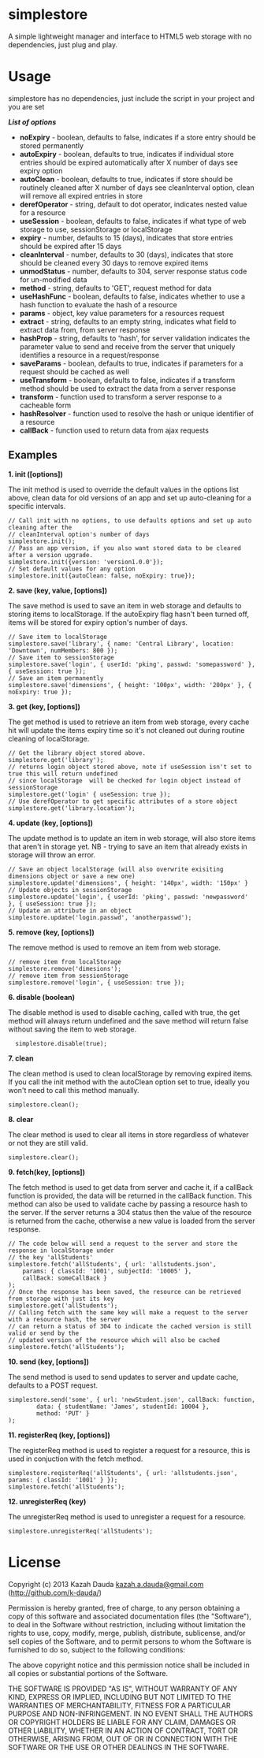simplestore
===========

A simple lightweight manager and interface to HTML5 web storage with no dependencies, just plug and play.

Usage
=====
simplestore has no dependencies, just include the script in your project and you are set

___List of options___
* __noExpiry__      - boolean, defaults to false, indicates if a store entry should be stored permanently
* __autoExpiry__    - boolean, defaults to true, indicates if individual store entries should be expired automatically after X number of days see expiry option
* __autoClean__     - boolean, defaults to true, indicates if store should be routinely cleaned after X number of days see cleanInterval option,  clean will remove all expired entries in store
* __derefOperator__ - string, default to dot operator, indicates nested value for a resource
* __useSession__    - boolean, defaults to false, indicates if what type of web storage to use, sessionStorage or localStorage
* __expiry__        - number, defaults to 15 (days), indicates that store entries should be expired after 15 days
* __cleanInterval__ - number, defaults to 30 (days), indicates that store should be cleaned every 30 days to remove expired items
* __unmodStatus__   - number, defaults to 304, server response status code for un-modified data
* __method__        - string, defaults to 'GET', request method for data
* __useHashFunc__   - boolean, defaults to false, indicates whether to use a hash function to evaluate the hash of a resource
* __params__        - object, key value parameters for a resources request
* __extract__       - string, defaults to an empty string, indicates what field to extract data from, from server response
* __hashProp__      - string, defaults to 'hash', for server validation indicates the parameter value to send and receive from the server that uniquely identifies a resource in a request/response
* __saveParams__    - boolean, defaults to true, indicates if parameters for a request should be cached as well
* __useTransform__  - boolean, defaults to false, indicates if a transform method should be used to extract the data from a server response
* __transform__     - function used to transform a server response to a cacheable form
* __hashResolver__  - function used to resolve the hash or unique identifier of a resource
* __callBack__      - function used to return data from ajax requests

Examples
--------
__1. init ([options])__

The init method is used to override the default values in the options list above, clean data for old versions of an app and set up auto-cleaning for a specific intervals.

    // Call init with no options, to use defaults options and set up auto cleaning after the 
    // cleanInterval option's number of days
    simplestore.init();
    // Pass an app version, if you also want stored data to be cleared after a version upgrade.
    simplestore.init({version: 'version1.0.0'});
    // Set default values for any option
    simplestore.init({autoClean: false, noExpiry: true});
    
__2. save (key, value, [options])__

The save method is used to save an item in web storage and defaults to storing items to localStorage. 
If the autoExpiry flag hasn't been turned off, items will be stored for expiry option's number of days.

    // Save item to localStorage
    simplestore.save('library', { name: 'Central Library', location: 'Downtown', numMembers: 800 });
    // Save item to sessionStorage
    simplestore.save('login', { userId: 'pking', passwd: 'somepassword' }, { useSession: true });
    // Save an item permanently
    simplestore.save('dimensions', { height: '100px', width: '200px' }, { noExpiry: true });
      
__3. get (key, [options])__

The get method is used to retrieve an item from web storage, every cache hit will update the items expiry time so it's not cleaned out during 
routine cleaning of localStorage.

    // Get the library object stored above.
    simplestore.get('library');
    // returns login object stored above, note if useSession isn't set to true this will return undefined
    // since localStorage  will be checked for login object instead of sessionStorage
    simplestore.get('login' { useSession: true });
    // Use derefOperator to get specific attributes of a store object
    simplestore.get('library.location');
    
__4. update (key, [options])__

The update method is to update an item in web storage, will also store items that aren't in storage yet. NB - trying to save an item that already
exists in storage will throw an error.

    // Save an object localStorage (will also overwrite exisiting dimensions object or save a new one)
    simplestore.update('dimensions', { height: '140px', width: '150px' }
    // Update objects in sessionStorage
    simplestore.update('login', { userId: 'pking', passwd: 'newpassword' }, { useSession: true });
    // Update an attribute in an object
    simplestore.update('login.passwd', 'anotherpasswd');
    
__5. remove (key, [options])__

The remove method is used to remove an item from web storage.

    // remove item from localStorage
    simplestore.remove('dimesions');
    // remove item from sessionStorage
    simplestore.remove('login', { useSession: true });
    
__6. disable (boolean)__

The disable method is used to disable caching, called with true, the get method will always return undefined and the save method will
return false without saving the item to web storage.

      simplestore.disable(true);
      
__7. clean__
  
The clean method is used to clean localStorage by removing expired items. If you call the init method with the autoClean
option set to true, ideally you won't need to call this method manually.

    simplestore.clean();
      
__8. clear__

The clear method is used to clear all items in store regardless of whatever or not they are still valid.

    simplestore.clear();
    
__9. fetch(key, [options])__

The fetch method is used to get data from server and cache it, if a callBack function is provided, the data will be returned in the callBack function.
This method can also be used to validate cache by passing a resource hash to the server. If the server returns a 304 status then the value of the resource
is returned from the cache, otherwise a new value is loaded from the server response.

    // The code below will send a request to the server and store the response in localStorage under 
    // the key 'allStudents'
    simplestore.fetch('allStudents', { url: 'allstudents.json', 
        params: { classId: '1001', subjectId: '10005' }, 
        callBack: someCallBack }
    ); 
    // Once the response has been saved, the resource can be retrieved from storage with just its key
    simplestore.get('allStudents');
    // Calling fetch with the same key will make a request to the server with a resource hash, the server 
    // can return a status of 304 to indicate the cached version is still valid or send by the 
    // updated version of the resource which will also be cached
    simplestore.fetch('allStudents');

__10. send (key, [options])__

The send method is used to send updates to server and update cache, defaults to a POST request.

    simplestore.send('some', { url: 'newStudent.json', callBack: function, 
            data: { studentName: 'James', studentId: 10004 },
            method: 'PUT' }
    );

__11. registerReq (key, [options])__

The registerReq method is used to register a request for a resource, this is used in conjuction with the fetch method.

    simplestore.reqisterReq('allStudents', { url: 'allstudents.json', params: { classId: '1001' } });
    simplestore.fetch('allStudents');
    
__12. unregisterReq (key)__

The unregisterReq method is used to unregister a request for a resource.

    simplestore.unregisterReq('allStudents');
   
License
========

Copyright (c) 2013 Kazah Dauda <kazah.a.dauda@gmail.com> (http://github.com/k-dauda/)

Permission is hereby granted, free of charge, to any person obtaining a copy of this software and associated documentation files (the "Software"), to deal in the Software without restriction, including without limitation the rights to use, copy, modify, merge, publish, distribute, sublicense, and/or sell copies of the Software, and to permit persons to whom the Software is furnished to do so, subject to the following conditions: 

The above copyright notice and this permission notice shall be included in all copies or substantial portions of the Software.

THE SOFTWARE IS PROVIDED "AS IS", WITHOUT WARRANTY OF ANY KIND, EXPRESS OR IMPLIED, INCLUDING BUT NOT LIMITED TO THE WARRANTIES OF MERCHANTABILITY, FITNESS FOR A PARTICULAR PURPOSE AND NON-INFRINGEMENT. IN NO EVENT SHALL THE AUTHORS OR COPYRIGHT HOLDERS BE LIABLE FOR ANY CLAIM, DAMAGES OR OTHER LIABILITY, WHETHER IN AN ACTION OF CONTRACT, TORT OR OTHERWISE, ARISING FROM, OUT OF OR IN CONNECTION WITH THE SOFTWARE OR THE USE OR OTHER DEALINGS IN THE SOFTWARE.
